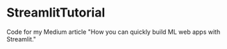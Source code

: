# StreamlitTutorial

Code for my Medium article "How you can quickly build ML web apps with Streamlit."